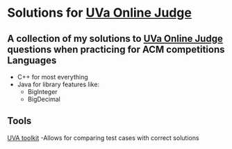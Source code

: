 Solutions for [UVa Online Judge](http://uva.onlinejudge.org)
===
A collection of my solutions to [UVa Online Judge](http://uva.onlinejudge.org) questions when practicing for ACM competitions
Languages
---
- C++ for most everything
- Java for library features like:
  - BigInteger
  - BigDecimal

Tools
---
[UVA toolkit](http://uvatoolkit.com/problemssolve.php)
  -Allows for comparing test cases with correct solutions
